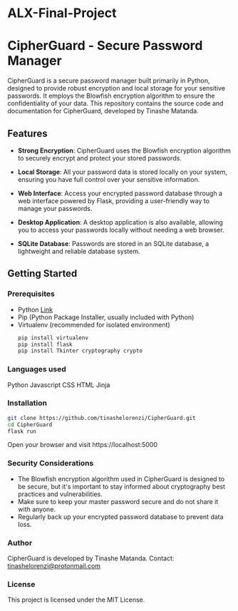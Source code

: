 # ALX-Final-Project
# CipherGuard - Secure Password Manager

CipherGuard is a secure password manager built primarily in Python, designed to provide robust encryption and local storage for your sensitive passwords. It employs the Blowfish encryption algorithm to ensure the confidentiality of your data. This repository contains the source code and documentation for CipherGuard, developed by Tinashe Matanda.

## Features

- **Strong Encryption**: CipherGuard uses the Blowfish encryption algorithm to securely encrypt and protect your stored passwords.

- **Local Storage**: All your password data is stored locally on your system, ensuring you have full control over your sensitive information.

- **Web Interface**: Access your encrypted password database through a web interface powered by Flask, providing a user-friendly way to manage your passwords.

- **Desktop Application**: A desktop application is also available, allowing you to access your passwords locally without needing a web browser.

- **SQLite Database**: Passwords are stored in an SQLite database, a lightweight and reliable database system.

## Getting Started

### Prerequisites

- Python [Link](https://www.python.org/downloads/)
- Pip (Python Package Installer, usually included with Python)
- Virtualenv (recommended for isolated environment)
  ```bash
  pip install virtualenv
  pip install flask
  pip install Tkinter cryptography crypto
  ```

### Languages used
  Python
  Javascript
  CSS
  HTML
  Jinja
### Installation
  ```bash
  git clone https://github.com/tinashelorenzi/CipherGuard.git
  cd CipherGuard
  flask run
  ```
  Open your browser and visit https://localhost:5000

### Security Considerations
- The Blowfish encryption algorithm used in CipherGuard is designed to be secure, but it's important to stay informed about cryptography best practices and vulnerabilities.
- Make sure to keep your master password secure and do not share it with anyone.
- Regularly back up your encrypted password database to prevent data loss.

### Author
CipherGuard is developed by Tinashe Matanda. Contact: tinashelorenzi@protonmail.com

### License
This project is licensed under the MIT License.
